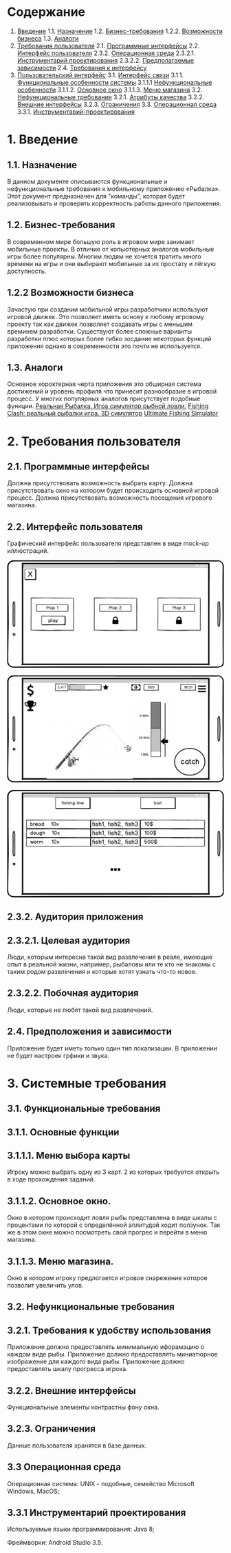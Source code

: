 # Содержание
1. [Введение](#1Введение)
1.1. [Назначение](#11-Назначение)
1.2. [Бизнес-требования](#12-Бизнес-требования)
1.2.2. [Возможности бизнеса](#122-Возможности-бизнеса)
1.3. [Аналоги](#13-Аналоги)
2. [Требования пользователя](#2-Требования-пользователя)
2.1. [Программные интерфейсы](#21-Программные-интерфейсы)
2.2. [Интерфейс пользователя](#23-Интерфейс-пользователя)
2.3.2. [Операционная среда](#232-Аудитория-приложения)
2.3.2.1. [Инструментарий проектирования](#2321-Инструментарий-проектирования)
2.3.2.2. [Предполагаемые зависимости](#2322-Предполагаемые-зависимости)
2.4. [Требования к интерфейсу](#24-Требования-к-интерфейсу)
3. [Пользовательский интерфейс](#3-Пользовательский-интерфейс)
3.1. [Интерфейс связи](#31-Интерфейс-связи)
3.1.1. [Функциональные особенности системы](#311-Функциональные-особенности-системы)
3.1.1.1 [Нефункциональные особенности](#3111-Нефункциональные-особенности)
3.1.1.2. [Основное окно](#3112-Основное-окно)
3.1.1.3. [Меню магазина](#3113-Меню-магазина)
3.2. [Нефункциональные требования](#32-Нефункциональные-требования)
3.2.1. [Атрибуты качества](#321-Требования-к-удобству-использования)
3.2.2. [Внешние интерфейсы](#322-Внешние-интерфейсы)
3.2.3. [Ограничения](#323-Ограничения)
3.3. [Операционная среда](#33-Операционная-среда)
3.3.1. [Инструментарий-проектирования](#331-Инструментарий-проектирования)



# 1. Введение

  ## 1.1. Назначение
В данном документе описываются функциональные и нефункциональные требования к мобильному приложению «Рыбалка». 
Этот документ предназначен для "команды", которая будет реализовывать и проверять корректность работы данного приложения.

  ## 1.2. Бизнес-требования
В современном мире большую роль в игровом мире занимает мобильные проекты. 
В отличие от копьютерных аналогов мобильные игры более популярны. 
Многим людям не хочется тратить много времени на игры и они выбирают мобильные за их простату и лёгкую доступность.


  ## 1.2.2 Возможности бизнеса
Зачастую при создании мобильной игры разработчики используют игровой движек. 
Это позволяет иметь основу к любому игровому проекту так как движек позволяет создавать игры с меньшим времинем разработки.
Существуют более сложные варианты разработки плюс которых более гибко зосдание некоторых функций приложения однако в современности это почти не используется. 


  ## 1.3. Аналоги
Основное хороктерная черта приложения это обширная система достижений и уровень профиля что принесит разнообразие в игровой процесс. 
У многих популярных аналогов присутствует подобные функции. 
[Реальная Рыбалка. Игра симулятор рыбной ловли.](https://play.google.com/store/apps/details?id=com.andromeda.truefishing&hl=ru)
[Fishing Clash: реальный рыбалки игра. 3D симулятор](https://play.google.com/store/apps/details?id=com.tensquaregames.letsfish2&hl=ru)
[Ultimate Fishing Simulator](https://play.google.com/store/apps/details?id=com.UltimateGames.Fishing&hl=ru)

# 2. Требования пользователя

  ## 2.1. Программные интерфейсы
Должна присутствовать возможность выбрать карту.
Должна присутствовать окно на котором будет происходить основной игровой процесс.
Должна присутствовать возможность посещения игрового магазина.

  ## 2.2. Интерфейс пользователя
Графический интерфейс пользователя представлен в виде mock-up иллюстраций.

![](https://github.com/ReshetnevMihail/Project/blob/master/Mockup/StartMenu.png)

![](https://github.com/ReshetnevMihail/Project/blob/master/Mockup/GameplayMenu.png)

![](https://github.com/ReshetnevMihail/Project/blob/master/Mockup/MarketMenu.png)

  ## 2.3.2. Аудитория приложения

  ## 2.3.2.1. Целевая аудитория
Люди, которым интересна такой вид развлечения в реале, имеющие опыт в реальной жизни, например, рыбаловы или те кто не знакомы с таким родом развлечения и которые хотят узнать что-то новое.

  ## 2.3.2.2. Побочная аудитория
Люди, которые не любят такой вид развлечений.

  ## 2.4. Предположения и зависимости
Приложение будет иметь только один тип локализации.
В приложении не будет настроек грфики и звука. 

# 3. Системные требования

  ## 3.1. Функциональные требования

  ## 3.1.1. Основные функции

  ## 3.1.1.1. Меню выбора карты

Игроку можно выбрать одну из 3 карт. 2 из которых требуется открыть в ходе прохождения заданий.

  ## 3.1.1.2. Основное окно.

Окно в котором происходит ловля рыбы представлена в виде шкалы с процентами по которой с определённой аплитудой ходит ползунок. 
Так же в этом окне можно посмотреть свой прогрес и перейти в меню магазина. 

  ## 3.1.1.3. Меню магазина.

Окно в котором игроку предлогается игровое снарежение которое позволит увеличить улов.

  ## 3.2. Нефункциональные требования

  ## 3.2.1. Требования к удобству использования

Приложение должно предоставлять минимальную ифорамацию о каждом виде рыбы.
Приложение должно предоставлять миниатюрное изображение для каждого вида рыбы.
Приложение должно предоставлять шкалу прогресса игрока.

  ## 3.2.2. Внешние интерфейсы

Функциональные элементы контрастны фону окна.

  ## 3.2.3. Ограничения

Данные пользователя хранятся в базе данных.

  ## 3.3 Операционная среда

Операционная система: UNIX - подобные, семейство Microsoft Windows, MacOS;

  ## 3.3.1 Инструментарий проектирования
Используемые языки программирования: Java 8;

Фреймворки: Android Studio 3.5.







